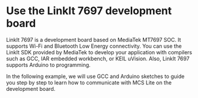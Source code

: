 # Use the LinkIt 7697 development board
LinkIt 7697 is a development board based on MediaTek MT7697 SOC. It supports Wi-Fi and Bluetooth Low Energy connectivity. You can use the LinkIt SDK provided by MediaTek to develop your application with compilers such as GCC, IAR embedded workbench, or KEIL uVision. Also, LinkIt 7697 supports Arduino to programming.

In the following example, we will use GCC and Arduino sketches to guide you step by step to learn how to communicate with MCS Lite on the development board.